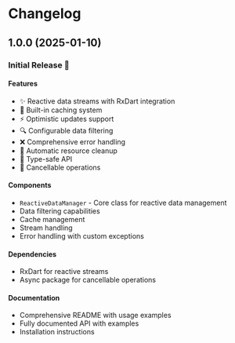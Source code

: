 # Changelog

## 1.0.0 (2025-01-10)

### Initial Release 🎉

#### Features
- ✨ Reactive data streams with RxDart integration
- 💾 Built-in caching system
- ⚡ Optimistic updates support
- 🔍 Configurable data filtering
- ❌ Comprehensive error handling
- 🧹 Automatic resource cleanup
- 📝 Type-safe API
- 🔄 Cancellable operations

#### Components
- `ReactiveDataManager` - Core class for reactive data management
- Data filtering capabilities
- Cache management
- Stream handling
- Error handling with custom exceptions

#### Dependencies
- RxDart for reactive streams
- Async package for cancellable operations

#### Documentation
- Comprehensive README with usage examples
- Fully documented API with examples
- Installation instructions
